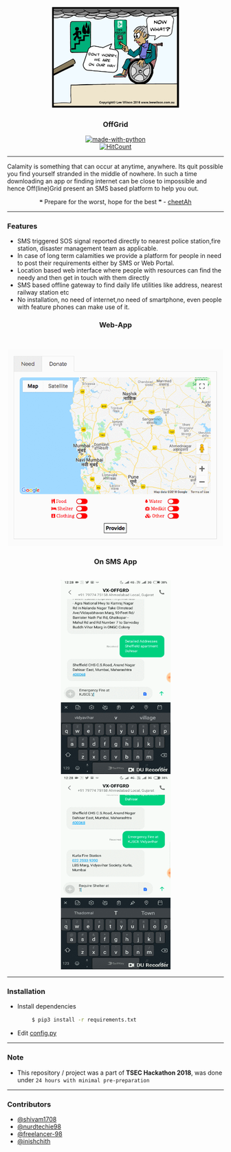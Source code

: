 <p align="center">
  <a href="" rel="noopener">
 <img width=300px src="UI/evacuated.jpg"></a>
</p>

<h3 align="center">OffGrid</h3>

<div align="center">

[![made-with-python](https://img.shields.io/badge/Made%20with-Python-1f425f.svg)](https://www.python.org/)
<br>
[![HitCount](http://hits.dwyl.io/inishchith/digital.svg)](http://hits.dwyl.io/inishchith/digital)

</div>

---

Calamity is something that can occur at anytime, anywhere. Its quit possible you find yourself stranded in the middle of nowhere. In such a time downloading an app or finding internet can be close to impossible and hence Off(line)Grid present an SMS based platform to help you out.

<div align="center">
&#10077; Prepare for the worst, hope for the best &#10078;  -  <a href ="https://github.com/shivam1708"> cheetAh </a>
</div>

---

### Features

- SMS triggered SOS signal reported directly to nearest police station,fire station, disaster management team as applicable.
- In case of long term calamities we provide a platform for people in need to post their requirements either by SMS or Web Portal.
- Location based web interface where people with resources can find the needy and then get in touch with them directly 
- SMS based offline gateway to find daily life utilities like address, nearest railway station etc
- No installation, no need of internet,no need of smartphone, even people with feature phones can make use of it.

<div align="center">

<h3 > Web-App  </h3>
<br>
<p align="center">
<img src ="UI/maps-simulate.gif" width = 500px>
</p>

<h3> On SMS App  </h3>
<br>
<img src="UI/sms-simulate1.gif" width=255px height=450px>
<img src="UI/sms-simulate2.gif" width=255px height=450px>

</div>

---

### Installation

- Install dependencies

```sh
        $ pip3 install -r requirements.txt
```

- Edit [config.py](https://github.com/inishchith/digital/blob/master/App/config.py)

---

### Note

- This repository / project was a part of **TSEC Hackathon 2018**, was done under `24 hours with minimal pre-preparation`

---

### Contributors

- [@shivam1708](https://github.com/nurdtechie98)
- [@nurdtechie98](https://github.com/shivam1708)
- [@freelancer-98](https://github.com/Freelancer-98)
- [@inishchith](https://github.com/inishchith)
